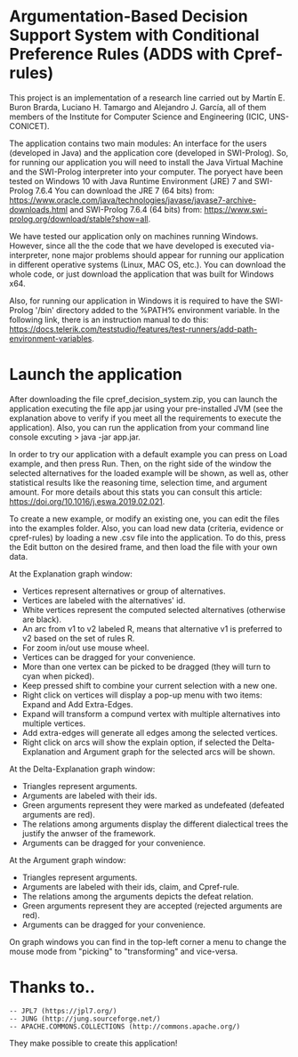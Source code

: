 # Argumentation-Based Decision Support System with Conditional Preference Rules (ADDS with Cpref-rules)

This project is an implementation of a research line carried out by Martín E. Buron Brarda, Luciano H. Tamargo and Alejandro J. García, all of them members of the Institute for Computer Science and Engineering (ICIC, UNS-CONICET).

The application contains two main modules: An interface for the users (developed in Java) and the application core (developed in SWI-Prolog). So, for running our application you will need to install the Java Virtual Machine and the SWI-Prolog interpreter into your computer. The poryect have been tested on Windows 10 with Java Runtime Environment (JRE) 7 and SWI-Prolog 7.6.4 You can download the JRE 7 (64 bits) from: https://www.oracle.com/java/technologies/javase/javase7-archive-downloads.html and SWI-Prolog 7.6.4 (64 bits) from: https://www.swi-prolog.org/download/stable?show=all.

We have tested our application only on machines running Windows. However, since all the the code that we have developed is executed via-interpreter, none major problems should appear for running our application in different operative systems (Linux, MAC OS, etc.). You can download the whole code, or just download the application that was built for Windows x64.

Also, for running our application in Windows it is required to have the SWI-Prolog '/bin' directory added to the %PATH% environment variable. In the following link, there is an instruction manual to do this: https://docs.telerik.com/teststudio/features/test-runners/add-path-environment-variables.


# Launch the application

After downloading the file cpref_decision_system.zip, you can launch the application executing the file app.jar using your pre-installed JVM (see the explanation above to verify if you meet all the requirements to execute the application). Also, you can run the application from your command line console excuting > java -jar app.jar.

In order to try our application with a default example you can press on Load example, and then press Run. Then, on the right side of the window the selected alternatives for the loaded example will be shown, as well as, other statistical results like the reasoning time, selection time, and argument amount. For more details about this stats you can consult this article: https://doi.org/10.1016/j.eswa.2019.02.021.

To create a new example, or modify an existing one, you can edit the files into the examples folder. Also, you can load new data (criteria, evidence or cpref-rules) by loading a new .csv file into the application. To do this, press the Edit button on the desired frame, and then load the file with your own data.

At the Explanation graph window:
- Vertices represent alternatives or group of alternatives. 
- Vertices are labeled with the alternatives' id.
- White vertices represent the computed selected alternatives (otherwise are black).
- An arc from v1 to v2 labeled R, means that alternative v1 is preferred to v2 based on the set of rules R.
- For zoom in/out use mouse wheel.
- Vertices can be dragged for your convenience. 
- More than one vertex can be picked to be dragged (they will turn to cyan when picked).
- Keep pressed shift to combine your current selection with a new one.
- Right click on vertices will display a pop-up menu with two items: Expand and Add Extra-Edges.
- Expand will transform a compund vertex with multiple alternatives into multiple vertices.
- Add extra-edges will generate all edges among the selected vertices.
- Right click on arcs will show the explain option, if selected the Delta-Explanation and Argument graph for the selected arcs will be shown.

At the Delta-Explanation graph window:
- Triangles represent arguments.
- Arguments are labeled with their ids.
- Green arguments represent they were marked as undefeated (defeated arguments are red).
- The relations among arguments display the different dialectical trees the justify the anwser of the framework.
- Arguments can be dragged for your convenience.

At the Argument graph window:
- Triangles represent arguments.
- Arguments are labeled with their ids, claim, and Cpref-rule.
- The relations among the arguments depicts the defeat relation.
- Green arguments represent they are accepted (rejected arguments are red).
- Arguments can be dragged for your convenience.

On graph windows you can find in the top-left corner a menu to change the mouse mode from "picking" to "transforming" and vice-versa.


# Thanks to..

	-- JPL7 (https://jpl7.org/)
	-- JUNG (http://jung.sourceforge.net/)
	-- APACHE.COMMONS.COLLECTIONS (http://commons.apache.org/)
	
They make possible to create this application!
